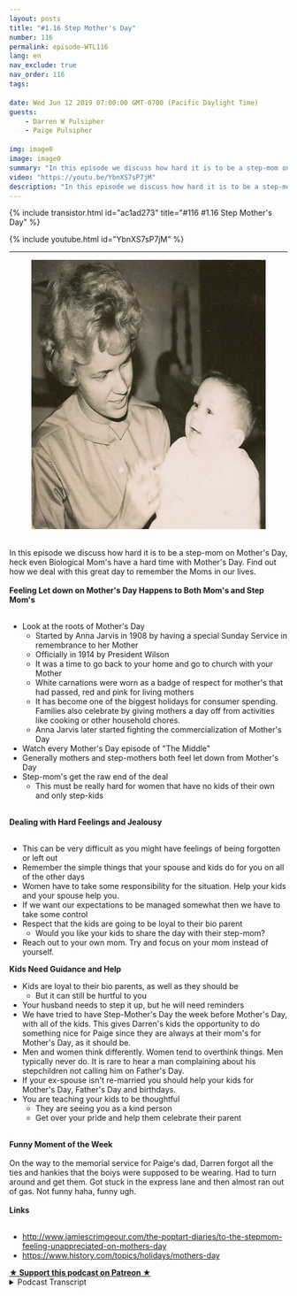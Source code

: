 ```yaml
---
layout: posts
title: "#1.16 Step Mother's Day"
number: 116
permalink: episode-WTL116
lang: en
nav_exclude: true
nav_order: 116
tags:

date: Wed Jun 12 2019 07:00:00 GMT-0700 (Pacific Daylight Time)
guests:
    - Darren W Pulsipher
    - Paige Pulsipher

img: image0
image: image0
summary: "In this episode we discuss how hard it is to be a step-mom on Mother's Day, heck even Biological Mom's have a hard time with Mother's Day. Find out how we deal with this great day to remember the Moms in our lives."
video: "https://youtu.be/YbnXS7sP7jM"
description: "In this episode we discuss how hard it is to be a step-mom on Mother's Day, heck even Biological Mom's have a hard time with Mother's Day. Find out how we deal with this great day to remember the Moms in our lives."
---
```


<div>
{% include transistor.html id="ac1ad273" title="#116 #1.16 Step Mother's Day" %}

{% include youtube.html id="YbnXS7sP7jM" %}
</div>

---

<html><head></head><body><div><figure data-trix-attachment="{&quot;contentType&quot;:&quot;image&quot;,&quot;height&quot;:487,&quot;url&quot;:&quot;https://lh3.googleusercontent.com/FintXM2WZAJFuHTMAwxVu_NuFSOU1ccLVi4LpdZIe0w4id5sRkwIb4fDvE8IOIIju5ADXrTuPEquDUbEBm13hAeOSg9DKrUGJfYGivoLQNT3tcQLW5zvnIHbaZqAhnR43Pogsx8KwWrHRiB8Bh6o2vDlavpdqDYUMtNiuWkrl6gqfR8N_TOqTMl1n6OU_5Wn1omTtl-duxqa_UVMR6pXb8dN3u2bQY2iasSdosS0Uj1kQsWO3LrZRmq8abfaqv2ETlDWLBJglZ_ggn1l8l-B_FM5S54NB5ry-cu84QtGXNg3DllLnHrg7WmCeR4txGBflAlVig0sCD1fuuw6Yqgle3_Srl7AfXrgjsQuH5ddd3oUSDwdVWCWPvRFZrRLXkBlkz2x74sd3wuogkGxFz27s5tqY4huSo1l5Pqg1zQkXNiNBKC8bxw5WU_ZMmXVLHZGiUVtNxel9tmEhNaexqCvDXJ1IlQ1sghMguVwixeJe5c748t0JZGzrgUI0F_Io6HznBcfjxK7G3uumNAfkB07TugPHvGU5uGIi0RDNXtuk1LcDEHBG9a46Z33o4PD6dHq20DwKC05PgG7VjUDOJvRV5mcXtZKqcURzC3lFqWxwW9_5E8FbQo6NIPB7eGW8wRnpWAOSZr9PYb0G8qrEPk3tNY4-t5ONsd4=w540-h487-no&quot;,&quot;width&quot;:540}" data-trix-content-type="image" class="attachment attachment--preview"><img src="./image0" width="540" height="487"><figcaption class="attachment__caption"></figcaption></figure></div><div><br></div><div>In this episode we discuss how hard it is to be a step-mom on Mother's Day, heck even Biological Mom's have a hard time with Mother's Day. Find out how we deal with this great day to remember the Moms in our lives.</div><div><strong><br>Feeling Let down on Mother's Day Happens to Both Mom's and Step Mom's<br></strong><br></div><ul><li>Look at the roots of Mother's Day<ul><li>Started by Anna Jarvis in 1908 by having a special Sunday Service in remembrance to her Mother</li><li>Officially in 1914 by President Wilson</li><li>It was a time to go back to your home and go to church with your Mother</li><li>White carnations were worn as a badge of respect for mother's that had passed, red and pink for living mothers</li><li>It has become one of the biggest holidays for consumer spending. Families also celebrate by giving mothers a day off from activities like cooking or other household chores.</li><li>Anna Jarvis later started fighting the commercialization of Mother's Day</li></ul></li><li>Watch every Mother's Day episode of "The Middle"</li><li>Generally mothers and step-mothers both feel let down from Mother's Day</li><li>Step-mom's get the raw end of the deal<ul><li>This must be really hard for women that have no kids of their own and only step-kids</li></ul></li></ul><div><strong><br>Dealing with Hard Feelings and Jealousy<br></strong><br></div><ul><li>This can be very difficult as you might have feelings of being forgotten or left out</li><li>Remember the simple things that your spouse and kids do for you on all of the other days</li><li>Women have to take some responsibility for the situation. Help your kids and your spouse help you.</li><li>If we want our expectations to be managed somewhat then we have to take some control</li><li>Respect that the kids are going to be loyal to their bio parent<ul><li>Would you like your kids to share the day with their step-mom?</li></ul></li><li>Reach out to your own mom. Try and focus on your mom instead of yourself.</li></ul><div><strong>Kids Need Guidance and Help</strong></div><ul><li>Kids are loyal to their bio parents, as well as they should be<ul><li>But it can still be hurtful to you</li></ul></li><li>Your husband needs to step it up, but he will need reminders</li><li>We have tried to have Step-Mother's Day the week before Mother's Day, with all of the kids. This gives Darren's kids the opportunity to do something nice for Paige since they are always at their mom's for Mother's Day, as it should be.</li><li>Men and women think differently. Women tend to overthink things. Men typically never do. It is rare to hear a man complaining about his stepchildren not calling him on Father's Day.</li><li>If your ex-spouse isn't re-married you should help your kids for Mother's Day, Father's Day and birthdays.&nbsp;</li><li>You are teaching your kids to be thoughtful<ul><li>They are seeing you as a kind person</li><li>Get over your pride and help them celebrate their parent</li></ul></li></ul><div><strong><br>Funny Moment of the Week<br></strong><br></div><div>On the way to the memorial service for Paige's dad, Darren forgot all the ties and hankies that the boiys were supposed to be wearing. Had to turn around and get them. Got stuck in the express lane and then almost ran out of gas. Not funny haha, funny ugh.</div><div><strong><br>Links<br></strong><br></div><ul><li><a href="http://www.jamiescrimgeour.com/the-poptart-diaries/to-the-stepmom-feeling-unappreciated-on-mothers-day">http://www.jamiescrimgeour.com/the-poptart-diaries/to-the-stepmom-feeling-unappreciated-on-mothers-day</a></li><li><a href="https://www.history.com/topics/holidays/mothers-day">https://www.history.com/topics/holidays/mothers-day</a></li></ul>
<strong>
  <a href="https://www.patreon.com/wheresthelemonade" target="_donate" rel="payment" title="★ Support this podcast on Patreon ★">★ Support this podcast on Patreon ★</a>
</strong></body></html>

<details>
<summary> Podcast Transcript </summary>

<p></p>

</details>
